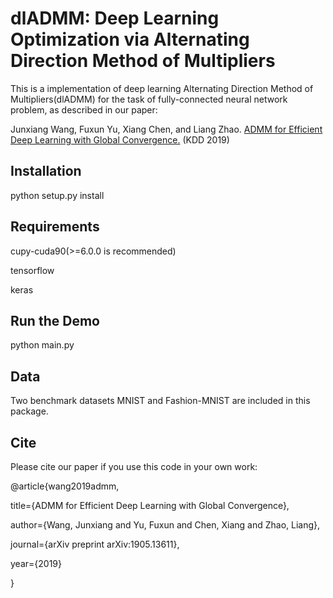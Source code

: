 # dlADMM: Deep Learning Optimization via Alternating Direction Method of Multipliers
This is a  implementation of deep learning Alternating Direction Method of Multipliers(dlADMM) for the task of fully-connected neural network
problem, as described in our paper:

Junxiang Wang, Fuxun Yu, Xiang Chen, and Liang Zhao. [ADMM for Efficient Deep Learning with Global Convergence.](https://arxiv.org/abs/1905.13611) (KDD 2019)

## Installation

python setup.py install

## Requirements

cupy-cuda90(>=6.0.0 is recommended)

tensorflow

keras

## Run the Demo

python main.py

## Data

Two benchmark datasets MNIST and Fashion-MNIST are included in this package.

## Cite

Please cite our paper if you use this code in your own work:

@article{wang2019admm,

  title={ADMM for Efficient Deep Learning with Global Convergence},
  
  author={Wang, Junxiang and Yu, Fuxun and Chen, Xiang and Zhao, Liang},
  
  journal={arXiv preprint arXiv:1905.13611},
  
  year={2019}
  
}
